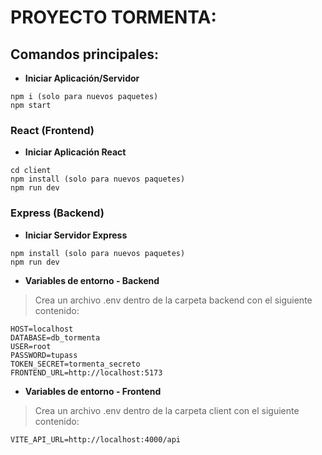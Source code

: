 # PROYECTO TORMENTA:

## Comandos principales:

- **Iniciar Aplicación/Servidor**
```
npm i (solo para nuevos paquetes)
npm start
```

### React (Frontend)

- **Iniciar Aplicación React**
```
cd client
npm install (solo para nuevos paquetes)
npm run dev
```

### Express (Backend)

- **Iniciar Servidor Express**
```
npm install (solo para nuevos paquetes)
npm run dev
```

- **Variables de entorno - Backend**
> Crea un archivo .env dentro de la carpeta backend con el siguiente contenido:

```
HOST=localhost
DATABASE=db_tormenta
USER=root
PASSWORD=tupass
TOKEN_SECRET=tormenta_secreto
FRONTEND_URL=http://localhost:5173
```

- **Variables de entorno - Frontend**
> Crea un archivo .env dentro de la carpeta client con el siguiente contenido:
```
VITE_API_URL=http://localhost:4000/api
```